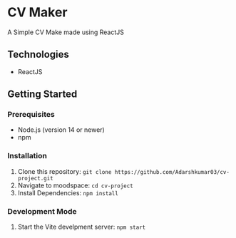 # CV Maker

A Simple CV Make made using ReactJS

## Technologies

- ReactJS

## Getting Started

### Prerequisites

- Node.js (version 14 or newer)
- npm

### Installation

1.  Clone this repository: `git clone https://github.com/Adarshkumar03/cv-project.git`
2.  Navigate to moodspace: `cd cv-project`
3.  Install Dependencies: `npm install`

### Development Mode

1.  Start the Vite develpment server: `npm start`

